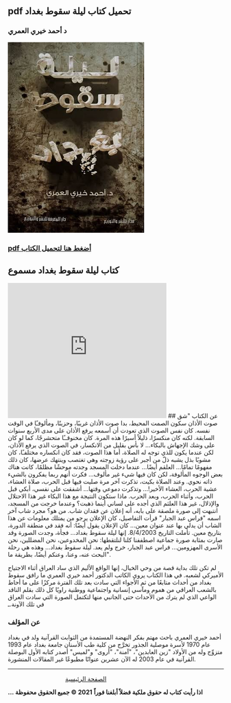 ## pdf تحميل كتاب ليلة سقوط بغداد 
### د أحمد خيري العمري
![](https://raw.githubusercontent.com/iqraa4u/iqraa4u.github.io/main/images%20(43).jpeg)

### [pdf أضغط هنا لتحميل الكتاب ](https://github.com/iqraa4u/iqraa4u.github.io/raw/main/%D9%84%D9%8A%D9%84%D8%A9%20%D8%B3%D9%82%D9%88%D8%B7%20%D8%A8%D8%BA%D8%AF%D8%A7%D8%AF%20%D8%A3%D8%AD%D9%85%D8%AF%20%D8%AE%D9%8A%D8%B1%D9%8A%20%D8%A7%D9%84%D8%B9%D9%85%D8%B1%D9%8A%20%23%D9%81%D9%88%D8%B1_%D8%B1%D9%8A%D8%AF.pdf)
##  كتاب ليلة سقوط بغداد مسموع     
<iframe width="370" height="315" src="https://www.youtube.com/embed/yIlJx1Qnk40" title="YouTube video player" frameborder="0" allow="accelerometer; autoplay; clipboard-write; encrypted-media; gyroscope; picture-in-picture" allowfullscreen></iframe>
## عن الكتاب 
"شق صوت الأذان سكون الصمت المحيط، بدا صوت الأذان غريبًا، وحزينًا، ومألوفـًا في الوقت نفسه. كان نفس الصوت الذي تعودت أن أسمعه يرفع الأذان على مدى الأربع سنوات السابقة. لكنه كان منكسرًا، ذليلاً أسيرًا هذه المرة. كان مخنوقــًا متحشرجًا، كما لو كان على وشك الإجهاش بالبكاء... لا بأس بقليل من الانكسار، في الصوت الذي يرفع الأذان، لكن عندما يكون للذي توجه له الصلاة، أما هذا الصوت، فقد كان انكساره مختلفـًا، كان مشوبًا بذل يشبه ذلّ من أجبر على رؤية زوجته وهي تغتصب وينتهك عرضها، كان ذلك مفهومًا تمامًا... العلقم أيضًا... عندما دخلت المسجد وجدته موحشًا مظلمًا، كانت هناك بعض الوجوه المألوفة، لكن كان فيها شيء غير مألوف... فكرت أنهم ربما يفكرون بالشيء ذاته نحوي. وعند الصلاة بكيت، تذكرت آخر مرة صليت فيها قبل الحرب، صلاة العشاء، عشية الحرب، العشاء الأخير!... وتذكرت دموعي وقتها... أشفقت على نفسي، أبكي قبل الحرب، وأثناء الحرب، وبعد الحرب. ماذا ستكون النتيجة مع هذا البكاء غير هذا الاحتلال والإذلال، غير هذا العلثم الذي أجده على لساني أينما ذهبت؟ وعندما خرجت من المسجد، انتبهت إلى صورة ملصقة على بابه، أنه إعلان عن فقدان شاب. من هو؟ مجرد شاب آخر اسمه "فراس عبد الجبار" قرأت التفاصيل، كان الإعلان يرجو من يمتلك معلومات عن هذا الشاب أن يدلي بها عند عنوان معين... كان الإعلان يقول أيضًا: أنه فقد في منطقة الدورة، بتاريخ معين. تأملت التاريخ 8/4/2003. إنها ليلة سقوط بغداد... فجأة، وجدت الصورة وقد صارت بمثابة صورة جماعية اصطففنا كلنا لنلتقطها: نحن المخدوعين، نحن المضللين، نحن الأسرى المهزومين... فراس عبد الجبار، خرج ولم يعد. ليلة سقوط بغداد... وهذه هي رحلة البحث عنه، وعنا، وعنكم أيضًا، بطريقة ما".

لم تكن تلك بداية قصة من وحي الخيال، إنها الواقع الأليم الذي ساد العراق أثناء الاجتياح الأميركي لشعبه. في هذا الكتاب يروي الكاتب الدكتور أحمد خيري العمري ما رافق سقوط بغداد من أحداث متابعًا من ثم الأجواء التي سادت بعد تلك الفترة مركزًا على ما أحاط بالشعب العراقي من هموم ومآسي إنسانية واجتماعية ووطنية راويًا كل ذلك بقلم الناقد الواعي الذي لم يترك من الأحداث حتى الجانبي منها لتكتمل الصورة التي سادت العراق في تلك الآونة.ـ
### عن المؤلف 
أحمد خيري العمري باحث مهتم بفكر النهضة المستمدة من الثوابت القرآنية ولد في بغداد عام 1970 لأسرة موصلية الجذور تخرَّج من كلية طب الأسنان جامعة بغداد عام 1993 متزوِّج وله من الأولاد "زين العابدين"، "آمنة"، "أروى" و"لميس" أصدر كتابه الأول البوصلة القرآنية في عام 2003 له الآن عشرين عنوانًا مطبوعًا غير المقالات المنشورة.
  


------
&nbsp; &nbsp; &nbsp; &nbsp; &nbsp; &nbsp; &nbsp; &nbsp;&nbsp;&nbsp; &nbsp; &nbsp; &nbsp; &nbsp; &nbsp; &nbsp; &nbsp; &nbsp;   [ الصفحة الرئيسية ](https://iqraa4u.me/)   

**... اذا رأيت كتاب له حقوق ملكية فضلاً أبلغنا فوراً**
**2021 © جميع الحقوق محفوظة**
